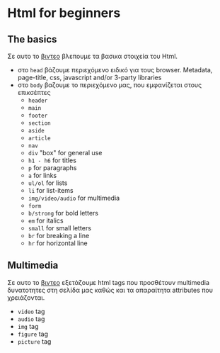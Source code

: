 # Html for beginners

##  The basics
Σε αυτο το [βιντεο](https://youtu.be/R110EN9QfzA) βλεπουμε τα βασικα στοιχεία του Html.

- στο `head` βάζουμε περιεχόμενο ειδικό για τους browser. Metadata, page-title, css, javascript and/or 3-party libraries
- στο `body` βαζουμε το περιεχόμενο μας, που εμφανίζεται στους επικσέπτες 
    - `header`
    - `main`
    - `footer`
    - `section`
    - `aside`
    - `article`
    - `nav`
    - `div` "box" for general use
    - `h1 - h6` for titles
    - `p` for paragraphs 
    - `a` for links
    - `ul/ol` for lists
    - `li` for list-items
    - `img/video/audio` for multimedia
    - `form`
    - `b/strong` for bold letters
    - `em` for italics
    - `small` for small letters
    - `br` for breaking a line
    - `hr` for horizontal line


## Multimedia
Σε αυτο το [βιντεο](https://youtu.be/RYR4MKU6wZM) εξετάζουμε html tags που προσθέτουν multimedia δυνατοτητες στη σελίδα μας καθώς και τα απαραίτητα attributes που χρειάζονται.

- `video` tag 
- `audio` tag 
- `img` tag
- `figure` tag
- `picture` tag